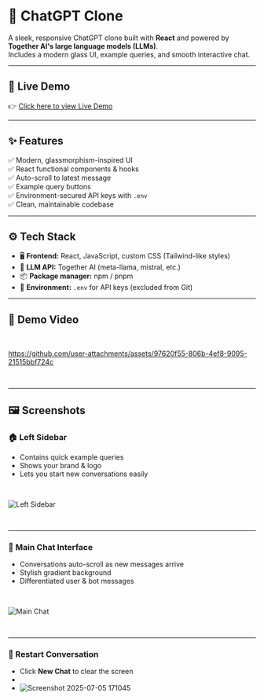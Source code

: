 # 💬 ChatGPT Clone

A sleek, responsive ChatGPT clone built with **React** and powered by **Together AI's large language models (LLMs)**.  
Includes a modern glass UI, example queries, and smooth interactive chat.

---

## 🚀 Live Demo

👉 [Click here to view Live Demo](https://krishnesh2004.github.io/CHAT-GPT)

---

## ✨ Features

✅ Modern, glassmorphism-inspired UI  
✅ React functional components & hooks  
✅ Auto-scroll to latest message  
✅ Example query buttons  
✅ Environment-secured API keys with `.env`  
✅ Clean, maintainable codebase  

---

## ⚙️ Tech Stack

- 🖥️ **Frontend:** React, JavaScript, custom CSS (Tailwind-like styles)
- 🤖 **LLM API:** Together AI (meta-llama, mistral, etc.)
- 📦 **Package manager:** npm / pnpm
- 🔐 **Environment:** `.env` for API keys (excluded from Git)

---

## 🎥 Demo Video

<br>

https://github.com/user-attachments/assets/97620f55-806b-4ef8-9095-21515bbf724c

<br>

---

## 🖼️ Screenshots

### 🏠 Left Sidebar

- Contains quick example queries
- Shows your brand & logo
- Lets you start new conversations easily

<br>

![Left Sidebar](https://github.com/user-attachments/assets/4adf2bf1-56b3-4943-910d-7ee352ef18f1)

<br>

---

### 💬 Main Chat Interface

- Conversations auto-scroll as new messages arrive
- Stylish gradient background
- Differentiated user & bot messages

<br>

![Main Chat](https://github.com/user-attachments/assets/7863d591-0284-4049-bfa0-4a33d40c5f4f)

<br>

---

### 🔄 Restart Conversation

- Click **New Chat** to clear the screen
- <br>
- ![Screenshot 2025-07-05 171045](https://github.com/user-attachments/assets/198425c7-58c1-4fab-b090-68ec9b51c75c)
